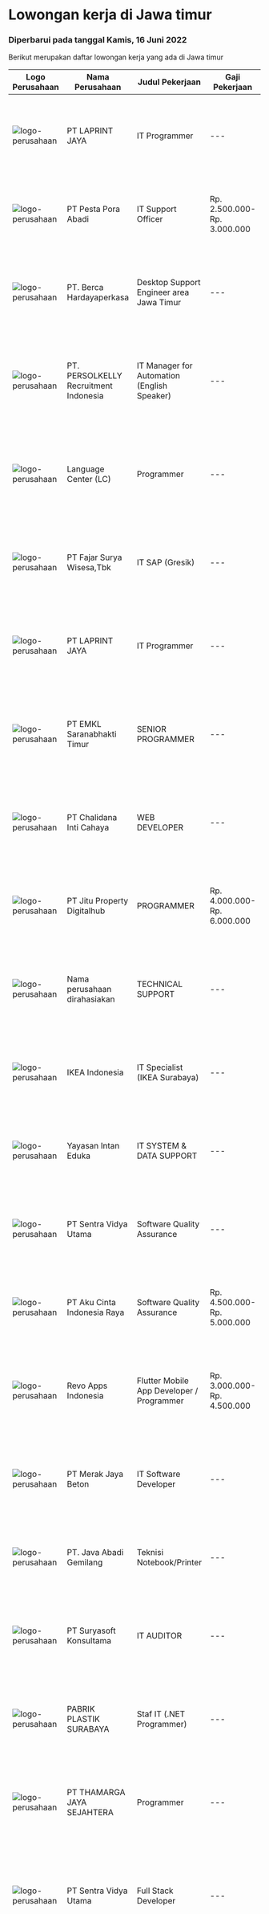 
  # Lowongan kerja di Jawa timur

  ### Diperbarui pada tanggal Kamis, 16 Juni 2022

  Berikut merupakan daftar lowongan kerja yang ada di Jawa timur

  |Logo Perusahaan | Nama Perusahaan | Judul Pekerjaan | Gaji Pekerjaan | Lokasi | Deskripsi | Tanggal diunggah | Pranala |
  | -------------- | --------------- | --------------- | --------- | --------- | -------------- | ------- | ----------- |
  |![logo-perusahaan](https://image-service-cdn.seek.com.au/52ef4afb9b12e9a943d6f98618c9fd87475c1900/ee4dce1061f3f616224767ad58cb2fc751b8d2dc)|PT LAPRINT JAYA|IT Programmer|---|Surabaya|Membuat aplikasi Web/ Mobile baik offline maupun online untuk segala keperluan perkantoran Melakukan percobaan menjalankan program dan aplikasi...|Rabu, 15 Juni 2022|https://www.jobstreet.co.id/id/job/it-programmer-3903003?token=0~d389576c-b554-4357-94d8-274428ea33ee&sectionRank=1&jobId=jobstreet-id-job-3903003|
|![logo-perusahaan](https://image-service-cdn.seek.com.au/12f1b40e31fecc82aa6fd87b4714f90138d74602/ee4dce1061f3f616224767ad58cb2fc751b8d2dc)|PT Pesta Pora Abadi|IT Support Officer|Rp. 2.500.000-Rp. 3.000.000|Malang|Maintance Hardware &amp; Software (Area Jatim) Trouble Shoot Software Instalasi Hardware Kualifikasi: Minimal 1 Tahun pengalaman kerja Minimal lulusan...|Selasa, 14 Juni 2022|https://www.jobstreet.co.id/id/job/it-support-officer-3919245?token=0~d389576c-b554-4357-94d8-274428ea33ee&sectionRank=2&jobId=jobstreet-id-job-3919245|
|![logo-perusahaan](https://image-service-cdn.seek.com.au/6a76252207cfed561e664c874d4631f4aefd8409/ee4dce1061f3f616224767ad58cb2fc751b8d2dc)|PT. Berca Hardayaperkasa|Desktop Support Engineer area Jawa Timur|---|Jawa Timur|Delivery the implementation and provide PC, Printer, and Networking. Analyze and diagnose technical issues and give fast problem resolution Technical...|Kamis, 16 Juni 2022|https://www.jobstreet.co.id/id/job/desktop-support-engineer-area-jawa-timur-3922071?token=0~d389576c-b554-4357-94d8-274428ea33ee&sectionRank=3&jobId=jobstreet-id-job-3922071|
|![logo-perusahaan](https://image-service-cdn.seek.com.au/a778cc2d537d275f0abc3d64068f14c4c640057e/ee4dce1061f3f616224767ad58cb2fc751b8d2dc)|PT. PERSOLKELLY Recruitment Indonesia|IT Manager for Automation (English Speaker)|---|Gresik|Candidate must possess at least a Bachelor's Degree, Master's Degree / Post Graduate Degree, Computer Science/Information Technology or equivalent....|Selasa, 14 Juni 2022|https://www.jobstreet.co.id/id/job/it-manager-for-automation-english-speaker-3918736?token=0~d389576c-b554-4357-94d8-274428ea33ee&sectionRank=4&jobId=jobstreet-id-job-3918736|
|![logo-perusahaan](https://image-service-cdn.seek.com.au/b8c81139c5578f072558dc5c67c431e88091676e/ee4dce1061f3f616224767ad58cb2fc751b8d2dc)|Language Center (LC)|Programmer|---|Kediri|Greetings, everyone!Language Center is HIRING!Kami tidak hanya membangun tim yang kokoh dan saling membersamai, tetapi juga menyediakan wadah sebagai...|Selasa, 14 Juni 2022|https://www.jobstreet.co.id/id/job/programmer-3900962?token=0~d389576c-b554-4357-94d8-274428ea33ee&sectionRank=5&jobId=jobstreet-id-job-3900962|
|![logo-perusahaan](https://image-service-cdn.seek.com.au/c6b04c883416062f367f9c49187755f94cae4ce3/ee4dce1061f3f616224767ad58cb2fc751b8d2dc)|PT Fajar Surya Wisesa,Tbk|IT SAP (Gresik)|---|Gresik|Be involved in end to end Internal System and SAP Project Ensure data integration and availability Coordination with other department related SAP...|Senin, 13 Juni 2022|https://www.jobstreet.co.id/id/job/it-sap-gresik-3917903?token=0~d389576c-b554-4357-94d8-274428ea33ee&sectionRank=6&jobId=jobstreet-id-job-3917903|
|![logo-perusahaan](https://image-service-cdn.seek.com.au/52ef4afb9b12e9a943d6f98618c9fd87475c1900/ee4dce1061f3f616224767ad58cb2fc751b8d2dc)|PT LAPRINT JAYA|IT Programmer|---|Surabaya|Membuat aplikasi Web/ Mobile baik offline maupun online untuk segala keperluan perkantoran Melakukan percobaan menjalankan program dan aplikasi...|Rabu, 15 Juni 2022|https://www.jobstreet.co.id/id/job/it-programmer-3921205?token=0~d389576c-b554-4357-94d8-274428ea33ee&sectionRank=7&jobId=jobstreet-id-job-3921205|
|![logo-perusahaan](https://image-service-cdn.seek.com.au/43437ed525a37a65f58b90709a748ad3ebdb1f96/ee4dce1061f3f616224767ad58cb2fc751b8d2dc)|PT EMKL Saranabhakti Timur|SENIOR PROGRAMMER|---|Surabaya|Bertanggung jawab untuk memimpin proses development program baik untuk internal perusahaan maupun external perusahaan. Memonitoring pekerjaan dari...|Rabu, 15 Juni 2022|https://www.jobstreet.co.id/id/job/senior-programmer-3908441?token=0~d389576c-b554-4357-94d8-274428ea33ee&sectionRank=8&jobId=jobstreet-id-job-3908441|
|![logo-perusahaan](https://image-service-cdn.seek.com.au/b9d5c1ce1e8468e33b801a70cf446fcd5ace7f24/ee4dce1061f3f616224767ad58cb2fc751b8d2dc)|PT Chalidana Inti Cahaya|WEB DEVELOPER|---|Gresik|Bachelor Degree of Computer Science/ Information Technology Have 1 years working experience as Web Developer Technologically inclined, willing to...|Rabu, 15 Juni 2022|https://www.jobstreet.co.id/id/job/web-developer-3907908?token=0~d389576c-b554-4357-94d8-274428ea33ee&sectionRank=9&jobId=jobstreet-id-job-3907908|
|![logo-perusahaan](https://image-service-cdn.seek.com.au/7e0807650c9cb44b0ca6a9e392b8c1588db8abe6/ee4dce1061f3f616224767ad58cb2fc751b8d2dc)|PT Jitu Property Digitalhub|PROGRAMMER|Rp. 4.000.000-Rp. 6.000.000|Malang|Web / Full Stack Developer – KOTA MALANGExcelsoft Technology adalah perusahaan yang bergerak di bidang Software Engineering, Consulting, dan...|Rabu, 15 Juni 2022|https://www.jobstreet.co.id/id/job/programmer-3921114?token=0~d389576c-b554-4357-94d8-274428ea33ee&sectionRank=10&jobId=jobstreet-id-job-3921114|
|![logo-perusahaan](https://i.ibb.co/sqvTCh9/112815900-stock-vector-no-image-available-icon-flat-vector.webp)|Nama perusahaan dirahasiakan|TECHNICAL SUPPORT|---|Surabaya|Deskripsi Pekerjaan Memahami Teknologi Virtual Machine, Mikrotik, Mail Server, Web Server, Backup system. Mampu Troubleshooting Software / Hardware...|Selasa, 14 Juni 2022|https://www.jobstreet.co.id/id/job/technical-support-3918538?token=0~d389576c-b554-4357-94d8-274428ea33ee&sectionRank=11&jobId=jobstreet-id-job-3918538|
|![logo-perusahaan](https://image-service-cdn.seek.com.au/d3c09a4e814c3782a945d151d295d63c20cd5376/ee4dce1061f3f616224767ad58cb2fc751b8d2dc)|IKEA Indonesia|IT Specialist (IKEA Surabaya)|---|Surabaya|Is this a sign? Search IKEA jobs.What you’ll be doing day to day: Provide technical support to user according to the service level agreement and...|Senin, 13 Juni 2022|https://www.jobstreet.co.id/id/job/it-specialist-ikea-surabaya-3917387?token=0~d389576c-b554-4357-94d8-274428ea33ee&sectionRank=12&jobId=jobstreet-id-job-3917387|
|![logo-perusahaan](https://i.ibb.co/sqvTCh9/112815900-stock-vector-no-image-available-icon-flat-vector.webp)|Yayasan Intan Eduka|IT SYSTEM & DATA SUPPORT|---|Surabaya|Qualification: Computer and Technology Literate is a must Have minimum 1 years experience in the same field Great leadership skills, Pleasing...|Senin, 13 Juni 2022|https://www.jobstreet.co.id/id/job/it-system-data-support-3916776?token=0~d389576c-b554-4357-94d8-274428ea33ee&sectionRank=13&jobId=jobstreet-id-job-3916776|
|![logo-perusahaan](https://image-service-cdn.seek.com.au/89a4b4d8e6af0c01c230c2b1f638fbea996731cb/ee4dce1061f3f616224767ad58cb2fc751b8d2dc)|PT Sentra Vidya Utama|Software Quality Assurance|---|Surabaya|Review requirements, specifications, and technical design documents to provide timely and meaningful feedback Create detailed, comprehensive, and...|Rabu, 15 Juni 2022|https://www.jobstreet.co.id/id/job/software-quality-assurance-3902705?token=0~d389576c-b554-4357-94d8-274428ea33ee&sectionRank=14&jobId=jobstreet-id-job-3902705|
|![logo-perusahaan](https://image-service-cdn.seek.com.au/981ced366d1441944edb20134fbf46e3c5ef06d6/ee4dce1061f3f616224767ad58cb2fc751b8d2dc)|PT Aku Cinta Indonesia Raya|Software Quality Assurance|Rp. 4.500.000-Rp. 5.000.000|Surabaya|Carry out and complete tasks within the scope of software quality assurance in line with achieving company targetsRequirements Bachelor Degree in...|Rabu, 15 Juni 2022|https://www.jobstreet.co.id/id/job/software-quality-assurance-3901671?token=0~d389576c-b554-4357-94d8-274428ea33ee&sectionRank=15&jobId=jobstreet-id-job-3901671|
|![logo-perusahaan](https://image-service-cdn.seek.com.au/2ee0e464b3a7f084211220fa7913ba46d64aa351/ee4dce1061f3f616224767ad58cb2fc751b8d2dc)|Revo Apps Indonesia|Flutter Mobile App Developer / Programmer|Rp. 3.000.000-Rp. 4.500.000|Jawa Timur|Ayo bergabung di REVO APPS untuk membangun ecommerce / toko online / marketplace untuk masa depan yang jelas dan terjamin.Deskripsi Pekerjaan :...|Rabu, 15 Juni 2022|https://www.jobstreet.co.id/id/job/flutter-mobile-app-developer-programmer-3908616?token=0~d389576c-b554-4357-94d8-274428ea33ee&sectionRank=16&jobId=jobstreet-id-job-3908616|
|![logo-perusahaan](https://image-service-cdn.seek.com.au/86ac029296b2e0b3727a272d10fcedc441d5a09a/ee4dce1061f3f616224767ad58cb2fc751b8d2dc)|PT Merak Jaya Beton|IT Software Developer|---|Surabaya|Bertugas merancang program yang sesuai dengan kebutuhan perusahaan.  Kualifikasi : Usia Maksimal 35 Tahun Pendidikan minimal S1 / Diploma jurusan...|Senin, 13 Juni 2022|https://www.jobstreet.co.id/id/job/it-software-developer-3917623?token=0~d389576c-b554-4357-94d8-274428ea33ee&sectionRank=17&jobId=jobstreet-id-job-3917623|
|![logo-perusahaan](https://image-service-cdn.seek.com.au/45265965f3175aad6fd8ffd14634045661407ff6/ee4dce1061f3f616224767ad58cb2fc751b8d2dc)|PT. Java Abadi Gemilang|Teknisi Notebook/Printer|---|Surabaya|Deskripsi pekerjaan: Melakukan perbaikan PC, Notebook &amp; Printer Melakukan analisa kerusakan software &amp; hardware Bertanggung jawab untuk...|Selasa, 14 Juni 2022|https://www.jobstreet.co.id/id/job/teknisi-notebook-printer-3918930?token=0~d389576c-b554-4357-94d8-274428ea33ee&sectionRank=18&jobId=jobstreet-id-job-3918930|
|![logo-perusahaan](https://image-service-cdn.seek.com.au/10df52415e6b30af614f69346215684f22e99bd3/ee4dce1061f3f616224767ad58cb2fc751b8d2dc)|PT Suryasoft Konsultama|IT AUDITOR|---|Surabaya|Position : IT Auditor Qualification : Understand IT Audit concept and methodology Experience in IT Audit Certified as IT Auditor is good point Able to...|Minggu, 12 Juni 2022|https://www.jobstreet.co.id/id/job/it-auditor-3906313?token=0~d389576c-b554-4357-94d8-274428ea33ee&sectionRank=19&jobId=jobstreet-id-job-3906313|
|![logo-perusahaan](https://i.ibb.co/sqvTCh9/112815900-stock-vector-no-image-available-icon-flat-vector.webp)|PABRIK PLASTIK SURABAYA|Staf IT (.NET Programmer)|---|Sidoarjo|Kualifikasi WAJIB Menguasai ASP.NET, VB.Net, SQL Server WAJIB menguasai Android Programming seperti Kotlin atau lainnya Diutamakan yang menguasai...|Minggu, 12 Juni 2022|https://www.jobstreet.co.id/id/job/staf-it-.net-programmer-3906524?token=0~d389576c-b554-4357-94d8-274428ea33ee&sectionRank=20&jobId=jobstreet-id-job-3906524|
|![logo-perusahaan](https://image-service-cdn.seek.com.au/da49848fdde6237e388c6f5083685a18da93bbcc/ee4dce1061f3f616224767ad58cb2fc751b8d2dc)|PT THAMARGA JAYA SEJAHTERA|Programmer|---|Surabaya|Tugas dan Tanggung Jawab Membuat dan mengembangkan software dengan bahasa pemrograman VB dan database SQL. Bertanggung jawab atas operasional yang...|Senin, 13 Juni 2022|https://www.jobstreet.co.id/id/job/programmer-3907062?token=0~d389576c-b554-4357-94d8-274428ea33ee&sectionRank=21&jobId=jobstreet-id-job-3907062|
|![logo-perusahaan](https://image-service-cdn.seek.com.au/89a4b4d8e6af0c01c230c2b1f638fbea996731cb/ee4dce1061f3f616224767ad58cb2fc751b8d2dc)|PT Sentra Vidya Utama|Full Stack Developer|---|Surabaya|Job Description:Develop front-end and back-end systems of a website (creating, adding features, improving, etc.).Requirement Minimum Bachelor Degree...|Rabu, 15 Juni 2022|https://www.jobstreet.co.id/id/job/full-stack-developer-3902700?token=0~d389576c-b554-4357-94d8-274428ea33ee&sectionRank=22&jobId=jobstreet-id-job-3902700|
|![logo-perusahaan](https://image-service-cdn.seek.com.au/3c3597528a656ba0a7299263a04fc9ed9cb02b85/ee4dce1061f3f616224767ad58cb2fc751b8d2dc)|PT Bimasakti Multi Sinergi|Back End Tester|Rp. 6.000.000-Rp. 8.000.000|Sidoarjo|Deskripsi Pekerjaan :Melakukan pengujian API dan crosscheck terhadap dokumentasiMelakukan pengujian microservice dan crosscheck dengan logika...|Selasa, 14 Juni 2022|https://www.jobstreet.co.id/id/job/back-end-tester-3919055?token=0~d389576c-b554-4357-94d8-274428ea33ee&sectionRank=23&jobId=jobstreet-id-job-3919055|
|![logo-perusahaan](https://image-service-cdn.seek.com.au/83c26b43889a253840483d619b65e1d1aa5f0fed/ee4dce1061f3f616224767ad58cb2fc751b8d2dc)|PT. TEMAS TBK|IT Developer|---|Jakarta Raya|JOB Vacancy PT. TEMAS, Tbk and SubsidiariesUrgently Needed, for (PT. Temas Tbk.)placement in North Jakarta and Surabaya.Positions :IT Web...|Selasa, 14 Juni 2022|https://www.jobstreet.co.id/id/job/it-developer-3920080?token=0~d389576c-b554-4357-94d8-274428ea33ee&sectionRank=24&jobId=jobstreet-id-job-3920080|
|![logo-perusahaan](https://image-service-cdn.seek.com.au/82b75efcba87cd726beaad8112ac3955c5c4af13/ee4dce1061f3f616224767ad58cb2fc751b8d2dc)|PT Suparma Tbk|Software Development Supervisor|Rp. 5.000.000-Rp. 7.000.000|Surabaya|Deskripsi: Merencanakan dan menentukan scope dari project pembuatan software sesuai dengan kebutuhan perusahaan dan management Mengkoordinir,...|Rabu, 15 Juni 2022|https://www.jobstreet.co.id/id/job/software-development-supervisor-3920267?token=0~d389576c-b554-4357-94d8-274428ea33ee&sectionRank=25&jobId=jobstreet-id-job-3920267|
|![logo-perusahaan](https://image-service-cdn.seek.com.au/fbd57a90b36e6d6fe13c8e714c23f2e07616d0cb/ee4dce1061f3f616224767ad58cb2fc751b8d2dc)|IndoSoft|WordPress Developer|---|Malang|Kami mencari WordPress Developer (bukan pengguna WordPress).Tanggung Jawab Menginstal plugin WordPress dan menyesuaikannya dengan theme yang ada agar...|Rabu, 15 Juni 2022|https://www.jobstreet.co.id/id/job/wordpress-developer-3907803?token=0~d389576c-b554-4357-94d8-274428ea33ee&sectionRank=26&jobId=jobstreet-id-job-3907803|
|![logo-perusahaan](https://image-service-cdn.seek.com.au/a23ed4120d2876f8be2a340ca1a6bca9fe617562/ee4dce1061f3f616224767ad58cb2fc751b8d2dc)|PT. KOSMETIKA CANTIK INDONESIA|Full Stack Software Engineer (Net & PHP)|---|Malang|Kualifikasi: Pendidikan minimal D4 / S1 Jurusan Sistem Informasi, Teknik Informatika. Memiliki pengalaman minimal 3 tahun pada bidangnya. Menguasai...|Rabu, 15 Juni 2022|https://www.jobstreet.co.id/id/job/full-stack-software-engineer-net-php-3920718?token=0~d389576c-b554-4357-94d8-274428ea33ee&sectionRank=27&jobId=jobstreet-id-job-3920718|
|![logo-perusahaan](https://image-service-cdn.seek.com.au/a70ef730112e2d42235f84e2d5214282650e476f/ee4dce1061f3f616224767ad58cb2fc751b8d2dc)|PT Alkonusa Teknik Interkon|Staff EDP|Rp. 2.000.000-Rp. 2.800.000|Surabaya|Kualifikasi : Pendidikan Min SMA/SMK Sederajat, Usia Max 30 Tahun, Mempunyai sim C dan kendaraan sendiri, Teliti, rapi, bisa bekerja dalam target dan...|Senin, 13 Juni 2022|https://www.jobstreet.co.id/id/job/staff-edp-3917464?token=0~d389576c-b554-4357-94d8-274428ea33ee&sectionRank=28&jobId=jobstreet-id-job-3917464|
|![logo-perusahaan](https://image-service-cdn.seek.com.au/54b14e6f8dcda7b64d0865190ee7d16004c6685a/ee4dce1061f3f616224767ad58cb2fc751b8d2dc)|Nurosoft Consulting (PT. Nuroho Software Consulting)|QA Engineer|Rp. 4.400.000-Rp. 6.160.000|Surabaya|Qualification: Detail-oriented Self-starter and motivated Familiarity with SDLC Passionate in performing Quality Assurance Specification Bachelor's...|Selasa, 14 Juni 2022|https://www.jobstreet.co.id/id/job/qa-engineer-3918562?token=0~d389576c-b554-4357-94d8-274428ea33ee&sectionRank=29&jobId=jobstreet-id-job-3918562|
|![logo-perusahaan](https://image-service-cdn.seek.com.au/2c0ff2b4c2f2f7740a18ae2fc777d4070604a805/ee4dce1061f3f616224767ad58cb2fc751b8d2dc)|Viseo Pte Ltd Inc.|Salesforce Technical Consultant|---|Surabaya|Responsibilities Design and implement business technology solutions in Salesforce.com Design and develop custom solutions on the force.com platform...|Selasa, 14 Juni 2022|https://www.jobstreet.co.id/id/job/salesforce-technical-consultant-9623050/origin/sg?token=0~d389576c-b554-4357-94d8-274428ea33ee&sectionRank=30&jobId=jobstreet-sg-job-9623050|


  [Kembali ke daftar lowongan kerja 🔙](../README.md#daftar-lowongan-kerja)
  